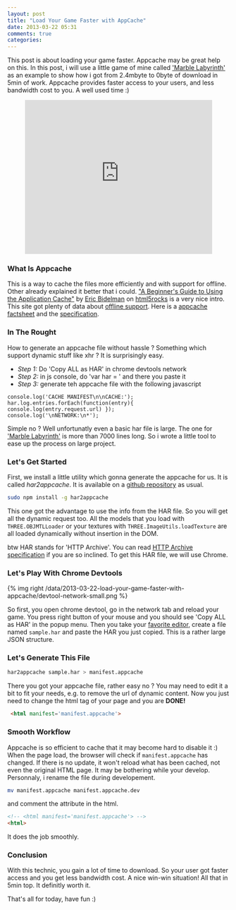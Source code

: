 ```yaml
---
layout: post
title: "Load Your Game Faster with AppCache"
date: 2013-03-22 05:31
comments: true
categories: 
---
```


This post is about loading your game faster. 
Appcache may be great help on this.
In this post, i will use a little game of mine called
['Marble Labyrinth'](http://jeromeetienne.github.com/demo.poollabyrinth/)
as an example to show how i got from 2.4mbyte to 0byte of download in 5min of work.
Appcache provides faster access to your users, and less bandwidth cost to you. A well used time :)

<center>
  <iframe width="425" height="349" src="http://www.youtube.com/embed/FY4UQpu1ijM" frameborder="0" allowfullscreen></iframe>
</center>


<!-- more -->

### What Is Appcache
This is a way to cache the files more efficiently and with support for offline.
Other already explained it better that i could. 
["A Beginner's Guide to Using the Application Cache"](http://www.html5rocks.com/en/tutorials/appcache/beginner/)
by 
[Eric Bidelman](https://twitter.com/ebidel) 
on 
[html5rocks](http://www.html5rocks.com/) is a very nice intro.
This site got plenty of data about [offline support](http://www.html5rocks.com/en/features/offline).
Here is a [appcache factsheet](http://appcachefacts.info/)
and the [specification](http://www.whatwg.org/specs/web-apps/current-work/multipage/offline.html#appcache).

### In The Rought

How to generate an appcache file without hassle ?
Something which support dynamic stuff like xhr ? It is surprisingly easy.

* *Step 1:* Do 'Copy ALL as HAR' in chrome devtools network
* *Step 2:* in js console, do 'var har = ' and there you paste it
* *Step 3:* generate teh appcache file with the following javascript

```
console.log('CACHE MANIFEST\n\nCACHE:');
har.log.entries.forEach(function(entry){ console.log(entry.request.url) });
console.log('\nNETWORK:\n*');
```

Simple no ? Well unfortunatly even a basic har file is large.
The one for 
['Marble Labyrinth'](http://jeromeetienne.github.com/demo.poollabyrinth/)
is more than 7000 lines long. So i wrote a little tool to ease up the process
on large project.


### Let's Get Started
First, we install a little utility which gonna generate the appcache for us.
It is called *har2appcache*.
It is available on a 
[github repository](https://github.com/jeromeetienne/har2appcache) as usual.


```bash
sudo npm install -g har2appcache
```

This one got the advantage to use the info from the HAR file.
So you will get all the dynamic request too. All the models that
you load with ```THREE.OBJMTLLoader``` or your textures 
with ```THREE.ImageUtils.loadTexture``` are all loaded dynamically 
without insertion in the DOM.

btw HAR stands for 'HTTP Archive'.
You can read [HTTP Archive specification](https://dvcs.w3.org/hg/webperf/raw-file/tip/specs/HAR/Overview.html) 
if you are so inclined.
To get this HAR file, we will use Chrome.

### Let's Play With Chrome Devtools

{% img right /data/2013-03-22-load-your-game-faster-with-appcache/devtool-network-small.png %}

So first, you open chrome devtool, go in the network tab and reload your game.
You press right button of your mouse and you should see 'Copy ALL as HAR'
in the popup menu.
Then you take your [favorite editor](http://www.sublimetext.com/2),
create a file named ```sample.har```
and paste the HAR you just copied.
This is a rather large JSON structure.

### Let's Generate This File

```bash
har2appcache sample.har > manifest.appcache
```

There you got your appcache file, rather easy no ?
You may need to edit it a bit to fit your needs,
e.g. to remove the url of dynamic content.
Now you just need to change the html tag of your page
and you are **DONE!**

```html
 <html manifest='manifest.appcache'>
```

### Smooth Workflow
Appcache is so efficient to cache that it may become hard to disable it :)
When the page load, the browser will check if ```manifest.appcache``` has changed.
If there is no update, it won't reload what has been cached, not even the original HTML page.
It may be bothering while your develop. 
Personnaly, i rename the file during developement.

```bash
mv manifest.appcache manifest.appcache.dev
```

and comment the attribute in the html.

```html
<!-- <html manifest='manifest.appcache'> -->
<html>
```

It does the job smoothly.

 
### Conclusion
With this technic, you gain a lot of time to download.
So your user got faster access and you get less bandwidth cost.
A nice win-win situation! All that in 5min top. It definitly worth it.

That's all for today, have fun :)



